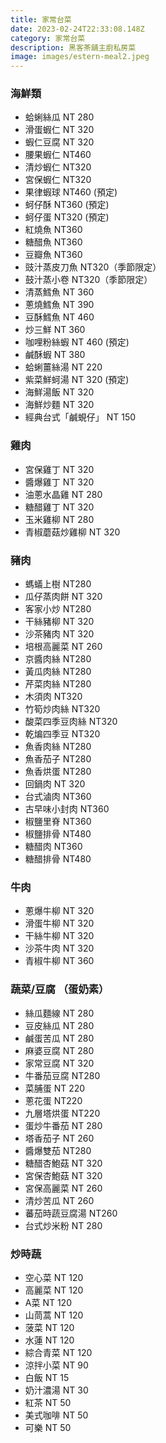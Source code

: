 ```yaml
---
title: 家常台菜
date: 2023-02-24T22:33:08.148Z
category: 家常台菜
description: 黑客茶舖主廚私房菜
image: images/estern-meal2.jpeg
---
```

### 海鮮類

* 蛤蜊絲瓜 NT 280
* 滑蛋蝦仁 NT 320
* 蝦仁豆腐 NT 320
* 腰果蝦仁 NT460
* 清炒蝦仁 NT320
* 宮保蝦仁 NT320
* 果律蝦球 NT460 (預定)
* 蚵仔酥 NT360 (預定)
* 蚵仔蛋 NT320 (預定)
* 紅燒魚 NT360
* 糖醋魚 NT360
* 豆瓣魚  NT360
* 豉汁蒸皮刀魚   NT320（季節限定）
* 鼓汁蒸小卷   NT320（季節限定）
* 清蒸鱈魚 NT 360
* 蔥燒鱈魚 NT 390
* 豆酥鱈魚 NT 460
* 炒三鮮  NT 360
* 咖哩粉絲蝦  NT 460 (預定)
* 鹹酥蝦  NT 380
* 蛤蜊薑絲湯  NT 220
* 紫菜鮮蚵湯 NT 320 (預定)
* 海鮮湯飯  NT 320
* 海鮮炒麵  NT 320
* 經典台式「鹹蜆仔」 NT 150

### 雞肉

* 宮保雞丁  NT 320 
* 醬爆雞丁 NT 320
* 油蔥水晶雞 NT 280
* 糖醋雞丁 NT 320
* 玉米雞柳  NT 280
* 青椒蘑菇炒雞柳 NT 320

### 豬肉

* 螞蟻上樹 NT280
* 瓜仔蒸肉餅 NT 320
* 客家小炒 NT280 
* 干絲豬柳 NT 320
* 沙茶豬肉 NT 320 
* 培根高麗菜  NT 260
* 京醬肉絲 NT280
* 黃瓜肉絲  NT280
* 芹菜肉絲  NT280
* 木須肉  NT320
* 竹筍炒肉絲   NT320
* 酸菜四季豆肉絲  NT320
* 乾煸四季豆  NT320
* 魚香肉絲  NT280 
* 魚香茄子  NT280
* 魚香烘蛋  NT280
* 回鍋肉 NT 320 
* 台式滷肉  NT360
* 古早味小封肉  NT360
* 椒鹽里脊  NT360
* 椒鹽排骨  NT480
* 糖醋肉  NT360
* 糖醋排骨  NT480

### 牛肉

* 蔥爆牛柳 NT 320 
* 滑蛋牛柳 NT 320
* 干絲牛柳 NT 320
* 沙茶牛肉 NT 320 
* 青椒牛柳 NT 360

### 蔬菜/豆腐 （蛋奶素）

* 絲瓜麵線 NT 280
* 豆皮絲瓜  NT 280
* 鹹蛋苦瓜  NT 280
* 麻婆豆腐  NT 280
* 家常豆腐  NT 320
* 牛番茄豆腐  NT280
* 菜脯蛋  NT 220
* 蔥花蛋  NT220
* 九層塔烘蛋  NT220
* 蛋炒牛番茄  NT 280
* 塔香茄子 NT 260
* 醬爆雙茄   NT280
* 糖醋杏鮑菇  NT 320 
* 宮保杏鮑菇  NT 320 
* 宮保高麗菜  NT 260
* 清炒苦瓜  NT 260
* 蕃茄時蔬豆腐湯  NT260
* 台式炒米粉   NT 280

### 炒時蔬

* 空心菜 NT 120
* 高麗菜 NT 120
* A菜 NT 120
* 山茼蒿 NT 120
* 菠菜 NT 120
* 水蓮 NT 120
* 綜合青菜 NT 120
* 涼拌小菜  NT 90
* 白飯 NT 15
* 奶汁濃湯 NT 30
* 紅茶  NT 50
* 美式咖啡 NT 50
* 可樂 NT 50